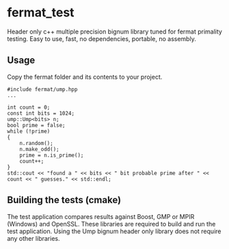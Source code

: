 # fermat_test
Header only c++ multiple precision bignum library tuned for fermat primality testing.  Easy to use, fast, no dependencies, portable, no assembly.

## Usage
Copy the fermat folder and its contents to your project.  
```
#include fermat/ump.hpp
...

int count = 0;
const int bits = 1024;
ump::Ump<bits> n;
bool prime = false;
while (!prime)
{
	n.random();
	n.make_odd();
	prime = n.is_prime();
	count++;
}
std::cout << "found a " << bits << " bit probable prime after " << count << " guesses." << std::endl;
```
## Building the tests (cmake)
The test application compares results against Boost, GMP or MPIR (Windows) and OpenSSL.  These libraries are required to build and run the test application.  Using the Ump bignum header only library does not require any other libraries.   




